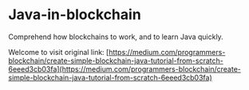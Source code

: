 # Java-in-blockchain

Comprehend how blockchains to work, and to learn Java quickly.

Welcome to visit original link: [https://medium.com/programmers-blockchain/create-simple-blockchain-java-tutorial-from-scratch-6eeed3cb03fa](https://medium.com/programmers-blockchain/create-simple-blockchain-java-tutorial-from-scratch-6eeed3cb03fa)


